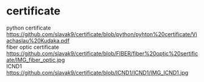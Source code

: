 # certificate
python certificate 
https://github.com/slavak9/certificate/blob/python/pyhton%20certificate/Viachaslau%20Kudaka.pdf    
fiber optic certificate 
https://github.com/slavak9/certificate/blob/FIBER/fiber%20optic%20sertificate/IMG_fiber_optic.jpg    
ICND1 
https://github.com/slavak9/certificate/blob/ICND1/ICND1/IMG_ICND1.jpg    

